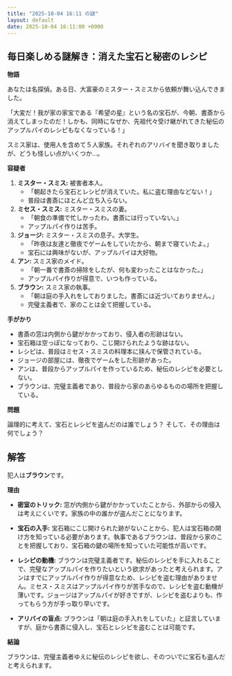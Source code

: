 ```yaml
---
title: "2025-10-04 16:11 の謎"
layout: default
date: 2025-10-04 16:11:00 +0900
---
```

## 毎日楽しめる謎解き：消えた宝石と秘密のレシピ

**物語**

あなたは名探偵。ある日、大富豪のミスター・スミスから依頼が舞い込んできました。

「大変だ！我が家の家宝である『希望の星』という名の宝石が、今朝、書斎から消えてしまったのだ！しかも、同時になぜか、先祖代々受け継がれてきた秘伝のアップルパイのレシピもなくなっている！」

スミス家は、使用人を含めて５人家族。それぞれのアリバイを聞き取りましたが、どうも怪しい点がいくつか…。

**容疑者**

1.  **ミスター・スミス:** 被害者本人。
    *   「朝起きたら宝石とレシピが消えていた。私に盗む理由などない！」
    *   普段は書斎にほとんど立ち入らない。
2.  **ミセス・スミス:** ミスター・スミスの妻。
    *   「朝食の準備で忙しかったわ。書斎には行っていない。」
    *   アップルパイ作りは苦手。
3.  **ジョージ:** ミスター・スミスの息子。大学生。
    *   「昨夜は友達と徹夜でゲームをしていたから、朝まで寝ていたよ。」
    *   宝石には興味がないが、アップルパイは大好物。
4.  **アン:** スミス家のメイド。
    *   「朝一番で書斎の掃除をしたが、何も変わったことはなかった。」
    *   アップルパイ作りが得意で、いつも作っている。
5.  **ブラウン:** スミス家の執事。
    *   「朝は庭の手入れをしておりました。書斎には近づいておりません。」
    *   完璧主義者で、家のことは全て把握している。

**手がかり**

*   書斎の窓は内側から鍵がかかっており、侵入者の形跡はない。
*   宝石箱は空っぽになっており、こじ開けられたような跡はない。
*   レシピは、普段はミセス・スミスの料理本に挟んで保管されている。
*   ジョージの部屋には、徹夜でゲームをした形跡があった。
*   アンは、普段からアップルパイを作っているため、秘伝のレシピを必要としない。
*   ブラウンは、完璧主義者であり、普段から家のあらゆるものの場所を把握している。

**問題**

論理的に考えて、宝石とレシピを盗んだのは誰でしょう？ そして、その理由は何でしょう？

## 解答

犯人は**ブラウン**です。

**理由**

*   **密室のトリック:** 窓が内側から鍵がかかっていたことから、外部からの侵入は考えにくいです。家族の中の誰かが盗んだことになります。

*   **宝石の入手:** 宝石箱にこじ開けられた跡がないことから、犯人は宝石箱の開け方を知っている必要があります。執事であるブラウンは、普段から家のことを把握しており、宝石箱の鍵の場所を知っていた可能性が高いです。

*   **レシピの動機:** ブラウンは完璧主義者です。秘伝のレシピを手に入れることで、完璧なアップルパイを作りたいという欲求があったと考えられます。アンはすでにアップルパイ作りが得意なため、レシピを盗む理由がありません。ミセス・スミスはアップルパイ作りが苦手なので、レシピを盗む動機が薄いです。ジョージはアップルパイが好きですが、レシピを盗むよりも、作ってもらう方が手っ取り早いです。

*   **アリバイの盲点:** ブラウンは「朝は庭の手入れをしていた」と証言していますが、庭から書斎に侵入し、宝石とレシピを盗むことは可能です。

**結論**

ブラウンは、完璧主義者ゆえに秘伝のレシピを欲し、そのついでに宝石も盗んだと考えられます。
